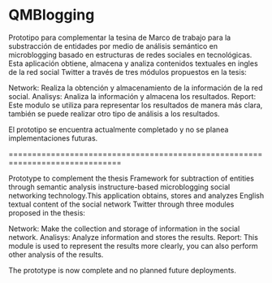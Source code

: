 QMBlogging
==========

Prototipo para complementar la tesina de Marco de trabajo para la substracción de entidades por medio de análisis semántico
en microblogging basado en estructuras de redes sociales en tecnológicas. Esta aplicación obtiene, almacena y analiza
contenidos textuales en ingles de la red social Twitter a través de tres módulos propuestos en la tesis:

Network: Realiza la obtención y almacenamiento de la información de la red social.
Analisys: Analiza la información y almacena los resultados.
Report: Este modulo se utiliza para representar los resultados de manera más clara, también se puede realizar otro tipo 
de análisis a los resultados.

El prototipo se encuentra actualmente completado y no se planea implementaciones futuras.

==============================================================================

Prototype to complement the thesis Framework for subtraction of entities through semantic analysis
instructure-based microblogging social networking technology.This application obtains, stores and analyzes English textual content of the social network Twitter through three modules proposed in the thesis:

Network: Make the collection and storage of information in the social network.
Analisys: Analyze information and stores the results.
Report: This module is used to represent the results more clearly, you can also perform other analysis of the results.

The prototype is now complete and no planned future deployments.
